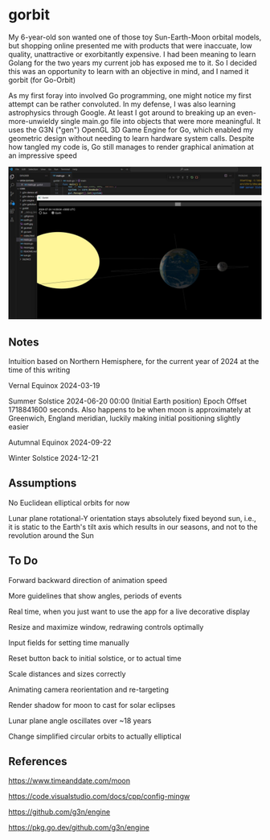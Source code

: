 # gorbit
My 6-year-old son wanted one of those toy Sun-Earth-Moon orbital models, but shopping online presented me with products that were inaccuate, low quality, unattractive or exorbitantly expensive. I had been meaning to learn Golang for the two years my current job has exposed me to it. So I decided this was an opportunity to learn with an objective in mind, and I named it gorbit (for Go-Orbit)

As my first foray into involved Go programming, one might notice my first attempt can be rather convoluted. In my defense, I was also learning astrophysics through Google. At least I got around to breaking up an even-more-unwieldy single main.go file into objects that were more meaningful. It uses the G3N ("gen") OpenGL 3D Game Engine for Go, which enabled my geometric design without needing to learn hardware system calls. Despite how tangled my code is, Go still manages to render graphical animation at an impressive speed

![](gorbit00.jpg)

## Notes
Intuition based on Northern Hemisphere, for the current year of 2024 at the time of this writing

Vernal Equinox 2024-03-19

Summer Solstice 2024-06-20 00:00 (Initial Earth position) Epoch Offset 1718841600 seconds. Also happens to be when moon is approximately at Greenwich, England meridian, luckily making initial positioning slightly easier

Autumnal Equinox 2024-09-22

Winter Solstice 2024-12-21

## Assumptions
No Euclidean elliptical orbits for now

Lunar plane rotational-Y orientation stays absolutely fixed beyond sun, i.e., it is static to the Earth's tilt axis which results in our seasons, and not to the revolution around the Sun

## To Do
Forward backward direction of animation speed

More guidelines that show angles, periods of events

Real time, when you just want to use the app for a live decorative display

Resize and maximize window, redrawing controls optimally

Input fields for setting time manually

Reset button back to initial solstice, or to actual time

Scale distances and sizes correctly

Animating camera reorientation and re-targeting

Render shadow for moon to cast for solar eclipses

Lunar plane angle oscillates over ~18 years

Change simplified circular orbits to actually elliptical

## References

https://www.timeanddate.com/moon

https://code.visualstudio.com/docs/cpp/config-mingw

https://github.com/g3n/engine

https://pkg.go.dev/github.com/g3n/engine
